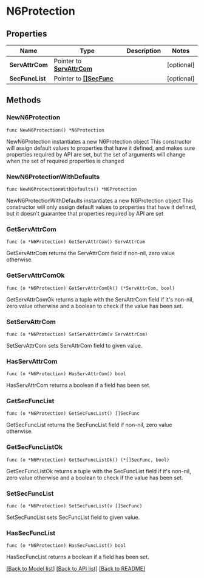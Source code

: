 # N6Protection

## Properties

Name | Type | Description | Notes
------------ | ------------- | ------------- | -------------
**ServAttrCom** | Pointer to [**ServAttrCom**](ServAttrCom.md) |  | [optional] 
**SecFuncList** | Pointer to [**[]SecFunc**](SecFunc.md) |  | [optional] 

## Methods

### NewN6Protection

`func NewN6Protection() *N6Protection`

NewN6Protection instantiates a new N6Protection object
This constructor will assign default values to properties that have it defined,
and makes sure properties required by API are set, but the set of arguments
will change when the set of required properties is changed

### NewN6ProtectionWithDefaults

`func NewN6ProtectionWithDefaults() *N6Protection`

NewN6ProtectionWithDefaults instantiates a new N6Protection object
This constructor will only assign default values to properties that have it defined,
but it doesn't guarantee that properties required by API are set

### GetServAttrCom

`func (o *N6Protection) GetServAttrCom() ServAttrCom`

GetServAttrCom returns the ServAttrCom field if non-nil, zero value otherwise.

### GetServAttrComOk

`func (o *N6Protection) GetServAttrComOk() (*ServAttrCom, bool)`

GetServAttrComOk returns a tuple with the ServAttrCom field if it's non-nil, zero value otherwise
and a boolean to check if the value has been set.

### SetServAttrCom

`func (o *N6Protection) SetServAttrCom(v ServAttrCom)`

SetServAttrCom sets ServAttrCom field to given value.

### HasServAttrCom

`func (o *N6Protection) HasServAttrCom() bool`

HasServAttrCom returns a boolean if a field has been set.

### GetSecFuncList

`func (o *N6Protection) GetSecFuncList() []SecFunc`

GetSecFuncList returns the SecFuncList field if non-nil, zero value otherwise.

### GetSecFuncListOk

`func (o *N6Protection) GetSecFuncListOk() (*[]SecFunc, bool)`

GetSecFuncListOk returns a tuple with the SecFuncList field if it's non-nil, zero value otherwise
and a boolean to check if the value has been set.

### SetSecFuncList

`func (o *N6Protection) SetSecFuncList(v []SecFunc)`

SetSecFuncList sets SecFuncList field to given value.

### HasSecFuncList

`func (o *N6Protection) HasSecFuncList() bool`

HasSecFuncList returns a boolean if a field has been set.


[[Back to Model list]](../README.md#documentation-for-models) [[Back to API list]](../README.md#documentation-for-api-endpoints) [[Back to README]](../README.md)


